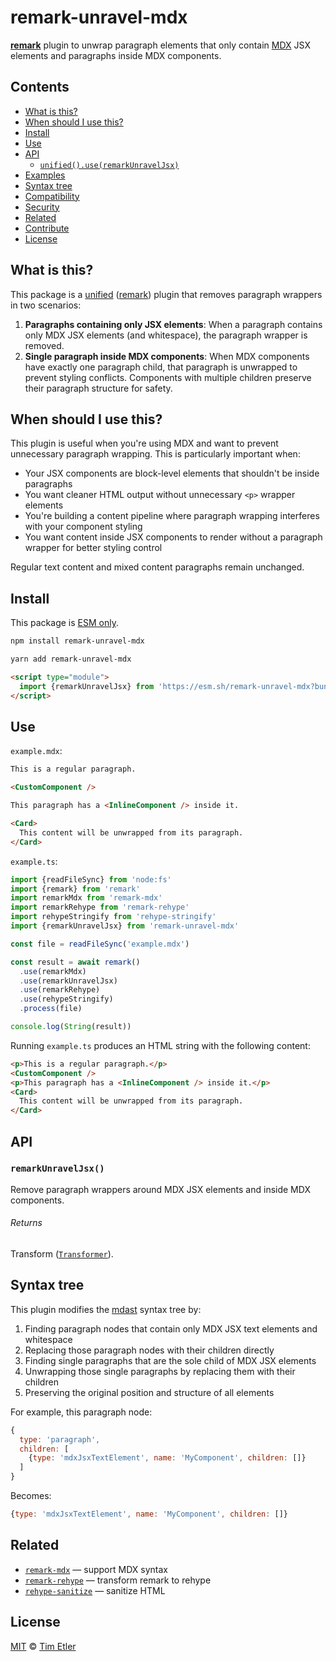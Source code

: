 # remark-unravel-mdx

**[remark][]** plugin to unwrap paragraph elements that only contain [MDX][] JSX elements and paragraphs inside MDX components.

## Contents

- [What is this?](#what-is-this)
- [When should I use this?](#when-should-i-use-this)
- [Install](#install)
- [Use](#use)
- [API](#api)
  - [`unified().use(remarkUnravelJsx)`](#unifieduseremarkUnravelJsx)
- [Examples](#examples)
- [Syntax tree](#syntax-tree)
- [Compatibility](#compatibility)
- [Security](#security)
- [Related](#related)
- [Contribute](#contribute)
- [License](#license)

## What is this?

This package is a [unified][] ([remark][]) plugin that removes paragraph wrappers in two scenarios:

1. **Paragraphs containing only JSX elements**: When a paragraph contains only MDX JSX elements (and whitespace), the paragraph wrapper is removed.
2. **Single paragraph inside MDX components**: When MDX components have exactly one paragraph child, that paragraph is unwrapped to prevent styling conflicts. Components with multiple children preserve their paragraph structure for safety.

## When should I use this?

This plugin is useful when you're using MDX and want to prevent unnecessary paragraph wrapping. This is particularly important when:

- Your JSX components are block-level elements that shouldn't be inside paragraphs
- You want cleaner HTML output without unnecessary `<p>` wrapper elements
- You're building a content pipeline where paragraph wrapping interferes with your component styling
- You want content inside JSX components to render without a paragraph wrapper for better styling control

Regular text content and mixed content paragraphs remain unchanged.

## Install

This package is [ESM only][esm].

```sh
npm install remark-unravel-mdx
```

```sh
yarn add remark-unravel-mdx
```

```html
<script type="module">
  import {remarkUnravelJsx} from 'https://esm.sh/remark-unravel-mdx?bundle'
</script>
```

## Use

`example.mdx`:

```md
This is a regular paragraph.

<CustomComponent />

This paragraph has a <InlineComponent /> inside it.

<Card>
  This content will be unwrapped from its paragraph.
</Card>
```

`example.ts`:

```js
import {readFileSync} from 'node:fs'
import {remark} from 'remark'
import remarkMdx from 'remark-mdx'
import remarkRehype from 'remark-rehype'
import rehypeStringify from 'rehype-stringify'
import {remarkUnravelJsx} from 'remark-unravel-mdx'

const file = readFileSync('example.mdx')

const result = await remark()
  .use(remarkMdx)
  .use(remarkUnravelJsx)
  .use(remarkRehype)
  .use(rehypeStringify)
  .process(file)

console.log(String(result))
```

Running `example.ts` produces an HTML string with the following content:

```html
<p>This is a regular paragraph.</p>
<CustomComponent />
<p>This paragraph has a <InlineComponent /> inside it.</p>
<Card>
  This content will be unwrapped from its paragraph.
</Card>
```

## API

### `remarkUnravelJsx()`

Remove paragraph wrappers around MDX JSX elements and inside MDX components.

###### Returns

Transform ([`Transformer`][unified-transformer]).

## Syntax tree

This plugin modifies the [mdast][] syntax tree by:

1. Finding paragraph nodes that contain only MDX JSX text elements and whitespace
2. Replacing those paragraph nodes with their children directly
3. Finding single paragraphs that are the sole child of MDX JSX elements
4. Unwrapping those single paragraphs by replacing them with their children
5. Preserving the original position and structure of all elements

For example, this paragraph node:

```js
{
  type: 'paragraph',
  children: [
    {type: 'mdxJsxTextElement', name: 'MyComponent', children: []}
  ]
}
```

Becomes:

```js
{type: 'mdxJsxTextElement', name: 'MyComponent', children: []}
```

## Related

- [`remark-mdx`][remark-mdx] — support MDX syntax
- [`remark-rehype`][remark-rehype] — transform remark to rehype
- [`rehype-sanitize`][rehype-sanitize] — sanitize HTML

## License

[MIT][license] © [Tim Etler][author]

[npm]: https://docs.npmjs.com/cli/install
[esm]: https://gist.github.com/sindresorhus/a39789f98801d908bbc7ff3ecc99d99c
[esmsh]: https://esm.sh
[license]: license
[author]: https://etler.dev
[unified]: https://github.com/unifiedjs/unified
[unified-transformer]: https://github.com/unifiedjs/unified#transformer
[remark]: https://github.com/remarkjs/remark
[remark-mdx]: https://github.com/mdx-js/mdx/tree/main/packages/remark-mdx
[remark-rehype]: https://github.com/remarkjs/remark-rehype
[rehype-sanitize]: https://github.com/rehypejs/rehype-sanitize
[mdast]: https://github.com/syntax-tree/mdast
[mdx]: https://mdxjs.com
[mdx-security]: https://mdxjs.com/docs/troubleshooting-mdx/#security
[api-remarkUnravelJsx]: #unifieduseremarkUnravelJsx
